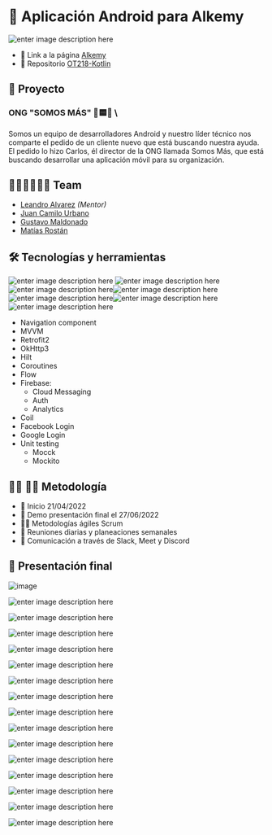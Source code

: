 # 👋 Aplicación Android para Alkemy 

![enter image description here](https://lh3.googleusercontent.com/_SeLiLBUVGtRzyjMUnmhxK__ZK5ffg0qf96zRgccAstdI8FvGeeVquRZsElZoUqCqp5EGMcCpLjK0P15LbP9e4kpUa-xXqxRcl9nSvmvy1A12bG1YAyEicwj4QzIbd-fBEiFUc7HSgRrBWpdPZa4L9vme07kmuXEMJzeQhNmfSqkfVVa6iiR72xF99qZ5Ua1qTFRpg5xDhKExSxf-Pb8xC5b5JsOkbuzfmTA2DhgelpPwdzJAGNF4izIjSIZgu-fSYQYTInB2ewoqThfhY2gdOzheU6sCCvF4D7vmYhGGETN1vHbGMF1M0Bk8dsTC3FdI9W8jT56opbUpr6rJ7LUbbZDS7hsjP8ft57SfMm9UE06YAvGa24ZqQtWFTaQOqd0q-vYJtPjWGF1ufqOaqCxqPIIyuHe-oXUnSTVXcKUifYVasNXXtVDc63nSqmEuWS_720uqz7c0liB6y4z2k_PDUGXM-S8lgUJV9LxkPJnZSAvnNWovcNG6YCmXcEIFubNkZOXTiJp0Wt7pIm2RunO-kCQvq7iY_TI6gHnzluyUkzwzqE_BfvahL8xTG589x_QnklfPpqUMTSTQqnzd_DccmoJotFSAJ-1Vn7gGpSB7Up8_b-eOmSisWieYjq5iygv3sIt5X7mM6jeowHgsxeizq1BpdNxrkgHeHpAjSUTelxV8dJ3Bp4Hn0FQg4iYe96aGCdnnMwdqaDSgm7euq0kZE70h_qCSGrO5skF-WLH2owbrKKlPUJ2kWQCpGhYwOrZCQHdi5vweBXYoc-jnEublSbP0zBprroysBtA=w1557-h508-no?authuser=0)

- 🔗 Link a la página [Alkemy](https://www.alkemy.org/)
- 🔗 Repositorio [OT218-Kotlin](https://github.com/alkemyTech/OT218-Client)

##  💼 Proyecto

### ONG  "SOMOS MÁS" 🔺🟨🔵 \
Somos un equipo de desarrolladores Android y nuestro líder técnico nos comparte el pedido de un cliente nuevo que está buscando nuestra ayuda. El pedido lo hizo Carlos, él director de la ONG llamada Somos Más, que está buscando desarrollar una aplicación móvil para su organización.

## 🙋‍♂️💁‍♀️🧏‍♂️ Team

-   [Leandro Alvarez](Leandro%20Alvarez)  _(Mentor)_
-   [Juan Camilo Urbano](https://github.com/laikaInLove)
-   [Gustavo Maldonado](https://github.com/malgus79)
-   [Matías Rostán](https://github.com/mrostan21)

## 🛠️ Tecnologías y herramientas
![enter image description here](https://i.imgur.com/L9W0ZBQ.png)    ![enter image description here](https://i.imgur.com/eBPlR1F.png)   ![enter image description here](https://lh3.googleusercontent.com/AhKjmTdux9-FrdjHcOkCrav9FUIZBz2-aaIaSvqSdTqdEGt3ri1udN921Iq-oe812twoJnebV4pv_VI4tNUA09ZSKsxaAdkTvpTHREVkLNECtWwJYLnhQT33jkmQ2lfrjYLNTY-9vmNePwGxeVYykfA80N8HjP_VAl_P5bfSe_0DWxc5ipiXy0D2p4ZZwJwTbHUvyB0YARBy0CFJQaKf8zm1WLOT-X6gylnoSmNyQixYtX06PWPO-aoyHMDXXrkQRJu8_jwxnnv7S9y_pSEvdPFAdGeGGK0xowe2VNvGSkAybdB5r3GBL7cBqrqJ18F5WoBYKibT-xWqHYegt2-PtDoXu0GutyFdiWHSP6QWUGWNz8z08GUS1FTuNJJq3C3AbFQIyLA1WuEErf6few0Zk_e6ghO9HOvQkFoZ_B07eCMjx4WkGwys4kx4417rnARNJuJS8MJDlEnZQJLopMnwIXy_o_rwHZ52bLM3uBCpMA5vhmzYT9zr0AuO-O20Mf0ztWszuy2_6P88ruZMfm5UDXR9S4dQW7RiF2lSh3QfeUQfKgQhPY4et9UC2MeGEGe0wnkj75lHMAbWSokiFKnn5oVifO2c1p-pzO9uqkU1eL9pEvsrCQwWgY19MWMTWh6MJ2NebqwXq6rbApOQ8XrYURtcyAEK0wbvnaV1pF_OLw3oPgSoFW7YxVUK2d4Avuke8pggAp5upiMEUAp-ydeQMRtFtzkstvGnzXrH_NQGWsTmpyrceybntkt69ine79tQJESxk50Ku_pIDmGofyKG8jktOIDYZMPZLRCq=w88-h40-no?authuser=0)![enter image description here](https://i.imgur.com/alfqhL7.png)  ![enter image description here](https://i.imgur.com/YNzDZ2K.png)![enter image description here](https://i.imgur.com/nFW94MF.png)![enter image description here](https://i.imgur.com/nPZHfAH.png)

-   Navigation component
-   MVVM
-   Retrofit2
-   OkHttp3
-   Hilt
-   Coroutines
-   Flow
-   Firebase:
    -   Cloud Messaging
    -   Auth
    -   Analytics
-   Coil
-   Facebook Login
-   Google Login
-   Unit testing
    -   Mocck
    -   Mockito
    
   ##  👨‍💻 👨‍🏭 Metodología
-   🌱 Inicio 21/04/2022
-  🌳 Demo presentación final el 27/06/2022
-   🧏‍♂️ Metodologías ágiles Scrum
-   🙋 Reuniones diarias y planeaciones semanales
-   💬 Comunicación a través de Slack, Meet y Discord

## 🚀 Presentación final

![image](https://user-images.githubusercontent.com/101227804/176515293-7389e850-5deb-49dc-81ba-44ef43d93c41.png)

![enter image description here](https://lh3.googleusercontent.com/sFlLkP113Is8pU7CoT-x9MbUplS8xKeakBoz938q9wxzDUcsliykvR_HpNVt3n0CjuZjhEDe3Hl6GB3Ofa0u_mgGsk1HYJWV7jrirS2HQJ_CWNNn7YVFHRnjpxbacL1ImrgfvxFMVWpPMRBElqgRdYRVFOBX-hCrw8s-K6qUWpEefHjvRTjQ4bbu7bWU8UmKeLL76qnTkug1KCxiqKflDeiJYWHRsgcQRaLam0VHh4_mg2b2rrFX6uN7DkiEVMq0E0jNBafc8NZWVqr2rCV-0qsVV1feOgS6ar7M9pj0hrV2F375A0a1oJ7YYOqCecGbK3h13g0xofIPYMEjbyo2jde_wrYxKsQTkv_0R0n2Lm9GcAdTdUvJrja3erLvaUp5n68XgpdLzEuLCgI8zQ1Zlp29gFgL3rCimSKZA9-vwKiUpMyyYLYuDz0BvgDfIRbnVGgj1AbrXs7JdtpkB5VXcgJWd5L0Qth0vIKAr6M5fT9wHduSGehefAKsdW-mnV7C83qaPIW8dS6OBaKHkpIZt6G1ToJHR-8zrv-SBKUZ_kqtY4aOYJgxejlR48_egD75Bhi3tHSV-GdcpoIag1lEcs53fOJ5RY00tquS1_hYjILp_7kR2MtkvizdyGlmQ5tJmjsx1k7whphdPPjAaNPIJrrCuWZoITcuO6J4YU1MfTQ52rktdMc6_v3oBbZirsdebVCEMMNAau7FbG2_Qmd2mfl7qUIWp6ry6x1kmgNWjHPiC9FocpE9jtH2WZ_kwOL6JrAxtnXyMLNlq1ZTeXZkbsiKBEMfqg133wXg=w1410-h793-no?authuser=0)

![enter image description here](https://lh3.googleusercontent.com/1gZ0dOg6GvETY-7YzH2TgFQZsHa8O26l7v2Y0FkWVsgrPDqBnuedeCjTxyJ-EBF65fZ3CIn2kTfSLPtBnaHvos7--3keF0AudvwN4icH-vMGviIzKN_ibpM22uzgM6StvkS4WVH033Q6rKPV7M-JCRjA-J_tfiPKdx9VObVjuiO5CQXk7oVTE45ikRZ8xGID6TWxdwAc77BKX7BjZCzxHWWmhzZNbWKnIsHpxx9X-iZah_gDS29nKw50VC2ljxB-geuMMjmPNaGl-vQgcqTa7TiaozIaY9pRZYUn68Kr3xD-K4wOvynh3rH6F3-xqEeooHMRV6uFYwwsi0rnkfCVoMpvUT_UNqiUPiyBQEphV0rM2rgXMCATWen97ZxhASrj4uE3o3dE7VLnWMH_sqJB7QF5AuleVai6HnrWWqWrXQmLRW4idSSbRIBj8j_5pyhEh_AkGS_nxqGtSK1_bjnzrm_zjAvuoqqTwpmFzDb5zJoy1DClDAo5RIcEDg0xrAW9hZn92agv6v6gPWnfr_-1atitXmHvN6yFkULRf5g0rd-1EnehRkWr0TvjMXrwCOPE2p9Ko3lbUH8_esWjT31NGwQIKkwCTG9WqlUW6J0JM-2aP6e52k8N0jTjUzlFRzwaOcX-xhItvUtCC_T-ochbs6iINTL7h8tM9nrwG0EtFRmYXV4WzHuHKrTSxBKslnLEANB1DLolEX_5XHbhrKLddCer8PTv3wWUSh3DEIHZPoC3WXbQ2iaKKXQhzSB6xS3G9VyclHTkqB_AS9I7zJUZPHM6h7dWe0vdpljU=w1410-h793-no?authuser=0)

![enter image description here](https://media.giphy.com/media/5zhFcTRq06pxBnSQ1a/giphy.gif)

![enter image description here](https://lh3.googleusercontent.com/QEfA1cCNFasbt12wYN7GtnkBETlP-ivBXReSwnUBo-21V70MgYfra_b9O7cqHFUcmNdL536Av8KlGotQb4GIkG4ETzA3SUrme4JtUpla_x7dEu4aULTy33vaZGbubVBGucNjOi7vH1yjnKkknaiDFW_sD5wKReVJUzxTpS2zt6n7qo4-zeVFiKQLuAORwzlfhk8mrVqBN6OvhNoi1rtr_MM-JEc5cI747AV9jFKbLYllFaDkXDzp1APuCy-0oAsSR3yawEYXSWkhnH_YF7ZlXK4w1w4W2mNM2PS5GUeAeMnQECqYFbCTtK8eCO0gAJTuKkN7kNHY4DFr-0G7GFkEyHuc5dTfCYEf_6CAc8_NUjps1ppTcEJSXOYSyY9hmbXTPucrxci7R9REfL_6tyaTXM5zoRr9P_tmG_N-tRgSL6SD5q_8s5LVbXtDD8hJSu7iOYDGBbuw6m2I3TGNppu2N_uwhwp57L8Z9n76JqW3CKuUO3VyvBG255w3F5PrkTlliTjYuTW_dRhC-z8kvu7aiLRKDKIJtpJSafpmked2sEHY5tRF_fR1tpGvlxb_hzssqPZpH-MGTpJSnKoNDri-zsGA_6ZLq2tvZ8YBtWkfVmW5Ry2XtXVmC5Qbzqip-dw-EC26WFeWgfaFJix88sKzckq3B9h7dE0Ewc78ApbucgijgOMTZm0Jzbtz8m8iFshtRkPCQSZq_RNIB-JkweXSyW5tcXmWTFvZqSQ6SHKmCnzEi1ooIXYvcp_8EiGvkYpjoktMr0C0Z3ATD-oAwvJH6iEsapsXPUmzlUQn=w1410-h793-no?authuser=0)

![enter image description here](https://lh3.googleusercontent.com/Mc0yjZ9ok5fn6aLMrzZHyoyD38JPCuPJ_0FwP9R9gHvz13RGk5udUzeejyBBkpHWiQEQSnsKDJ4l-4NslhlyyhI7Z2NVSgh-uB5l-1qBVVocoa0q6C8edwCpJEeDfkYs64fEUSJhE714-LdBVZ2YfJBzlgOVD9XsX4nO9utY3mQXUMkw4Ntb0xtPNPH7NhHP0NI8q8cwvHdHXkFqIGwVxg3X9hEKa_K9S_ugWEdHYTlet4jRCML4_2n5pwEpbcvYioXdyKDKebZ4a2DW-T0V0xpeR2RlfkXBvXCA-OUiA4KLVe83jN9oZwlACQJtTc9HKBzCUSS_EuoEkbOlrXVUvp3kAB_dW9UUtXOgu_-lDh4EfNXEC5F5hjcP_DmgJ38-LDEQAydw11bC9zwpgUBXdJW7vg-SdPWL-__uKIUG9NFkQaIbziMk5QNWooG7z-29_EJRoqXz15KAwLlkPNiNhEBolASWB5J4H3E6ATNfFkuXZ-s6_-nISKsAntCMEgNoZ3t6ViRAtDKmmJgaZM_8EAsak2YQa0haD-bjHLSPxOMMQNi8lGY9tSvwh_El31wJbwNqHlqVpSb4DyU82TQHyXL6ROCcUn_QGQXKFGQODb4f9pg2QK2_O-xp0mvTUIBTw1D0nSrZyd_J4qZhdlxdlQakDvHYKNWgl_UygGekqRSAjSB8KLS-LRWnpP3oPK-ZGKRX34VbYUrWfjbwVACGUoyCcuzqPw4e0Ip9g9jIcPsy853VeNzJ8nwiNZz6XZeWoK2IZ7rztIr93-kW7x90X5hQiVKhEeqCNvPQ=w1410-h793-no?authuser=0)

![enter image description here](https://lh3.googleusercontent.com/ur7QM1qCut_N_xxApQVetfPoHSvomhW4dikEsk4rob8u90AM5y8txVfvWrm20Cv6eyGuZQ3mKRr67PRjqQLf64e7WssSP7KJYKsB5Zeiri4gnU2rjq0Tdz5d5PxabWPR9DYftH0v1UQ2f9wV2Xy7odB_62tHRxSWn8QKq7x2ewskqmtThG-dbKGvP37DxWJfikKeC0GdsihMx03UBXAEu4naYJ7uw4QSP311qkYMmzIvwuON0WCa6zAAA65eQfBKgMvlzp8Bcx8bhL_SXPWH4wLNxHbiymBhqr1TZ-oF6FhDjpb5nzh52UGR2VzNdnyA50TDEzKISDdLAnJR8r0zGGg4agCwz9o9zTpkGXmbi9cyHHaMiKPLgQOqILQ8TRVqC_vIz76Cw3xRRgZuv3rcdnj2doKsHxmz7Rbxdkw19LINWQXuPCLipbm9JckXUygRu7RvlbJhqUNRB-QjcTK6eTZbU8TV1RrtQlMImND1XoIxBMNwi7WTtfWNpKklN57wgnTj0wvwCt1DGAMXzA-jQs98Z8YNNr0au17UDP2LseEy8JoxvutuX18lpI5sjpvL4bxY-pghf0BH1KMxcXb8tRevrDVouxjx1eYdyJh-5W6-XNlPZhuegvk44EphZMbF3H0IGX0ToaQ0WFr6xuMuYlPPVu7-ixggHPHtumuygOZUivoQa9xq7qQfhdrePAMDPRJUVe3ZNGwwKtE878ZzXBYz6Wu8MhcM_JmEB-wZUxxkiOu_XgNCwVXJmo5S0w-5LeQOTI2-zU9ojm4CHNo9_i0jTDiqE2R3zO5z=w1410-h793-no?authuser=0)

![enter image description here](https://lh3.googleusercontent.com/VfxFg70_zMkXZtjBwyrlQdbs9k_4Y3orE1-ja4Q7gKOWTLMRT5ha6106IRa5Ws6iFNxuscUd8hTTtHc4kXwedbXp7Rthf86qKypP_LP17c1lLxqMQlvpuGX8iz7dUmuHK-OAJHHfJUo6CF74_f49dra0Kjer2mbzDtVGLQs4rzPKZNfkTW20If1ojT5FdMwxPWWQt6QJSiADMKMrrvrCkcKNruEqjzYvJRU9ZEicXm60UUelkSqrUD-nwJS9XyZ9xtNrmoyo8qVLDnYGuiN9kRsnjrX4uiO8LmvpVqAavQH24QygSywzgEKmkfh8JGVfWWzi29Llc0begrzNlTWauS95wDb-uBRt5yULB1UN-U3MsBYamG5wHwfKxSALi5LmyPB7B3k5C4vJjpPzUV06H_E3M8sVsQlO5rfg7RWyKwuyuFxWpy1KHSay_Ke9DegTepFQBJjphnG-o5sDz5rcn4uAqqFggpZSzr30Z-LATp7VgoA3PQi8wd1Z0sSPURYc4WWf2pJZlMLjaJ42PgRttXxI_y3pVBVBCgt6nAKo4_tbIQDEfVz9o7voOiAq7hujdB3BR65TZBG3IeZsiUqqx5f9MnjwdCavpQdtvaqpLB6FEEmnXR-a56tHbVSfMfzGYTTMNF2KItyv3onaZqjbu-goErJHdTTfvyCNiDSvX6q535Ha6muME4kNBaYqDYpOyJsTr3SBTb8u-qBausWj70g9ZFCgYiyedDzueDE3dqd98u9kqEcqWMi7IUIjVpZjH3j6UQIJ3EnUoGpoFdbfAnb6KW26f1YEGkRx=w1410-h793-no?authuser=0)

![enter image description here](https://lh3.googleusercontent.com/3nMPD_RQJMAcUm6bYrZ3o2UvZ4QZInfsY1BgJX4kFGco9XmmJyoISzBKUosy8jTEJHt_uJVOiVjlZTIurZ5EEvvcrm-WQghrUWhTwsT0RmOLZI1-c5GmBou__DbGURY47zQGXTqtQ-QaTe6bD2AH2tSa25gSZzm0RHAEZiGaBhK4jCDfc6TFj5nlU1Kc3L4W_DrzTjYSX7JcLwz-cdT6OTwtfPkw_qxgYbZsHPmmZKHiNFCGkwC6HGLZVY0tW3brT72v13udCVn_-SjnEnu9qfP9Oj158xgGC9ydXOohsFUOIZynpK9BGWcQ6BB48D5uX3LXkkIye4KusCFGG9d35LN5TegAGXpj4M6Z3ofvnU4fMFboGZl22X2ktQrp96nWwIbNnYlUnLbxOFVpkN9HG3vrEg5Gi4m5eYSY5IdQoxxCagL_SLhCkRNZ1P-T2cE2Wth3hp02T1PFQi6GcpwkMinxWpirjosJ_MX-5AhVGGcRGAU96vLwwLdX2QrxgIsRisGxWkcYzi1Si1c8n4UsRdwwtAIyu5bP-wZZ0snBxBlib1TRQen9SRSV6z2aKz3hEvKrWy7Seb1ZlqLZ2k2Dh66UbT6fE9hXoqMUdc1wgkSRDPLPbeGepwrCaURPo0A3VhG2zESV3dxYwFNtpn04HdJT0ZNEuSsn_xG7s3rsYRmBHbsrtoAfhpRGNlv6lPQv5uaW80XqnXICtLf__WGo5jbIivpS6rH1yWD3uXAFSA0LnGy_9nWgYx61rvKNF8ov2PaBK_FKTRoCDypCuPAwaLW5QPOrINISAL1d=w1410-h793-no?authuser=0)

![enter image description here](https://lh3.googleusercontent.com/T8qHPx0K3-TpzmbyE3q6MM3rZa0MKESu0TPYycTl9EW2uDkTxyvEY1Vm0ZAQIMOPlao2-VjBT8EhPEuItmtNCU_eLtqDbQwe_bLC0YvP3MffQcwIzFbz38An1PKJhKlnVRi2TI6NkGLcWh2u0ksPcYjwqG99BP0zSSbrki3rXsubeIInCPDu9yclHYuE7MSShqaTVeInOlJYQmyoo3-OGklv7yS4Te2xdQqJTr5BsycnFeoye8xl_gbtp86ocII8FgPzUXdJZObXs9vS_-ZGI7pyBeb8BWe4GyxknN_Pro_L4ieq4Bk-WlLB9M_CmFA6RGyAGF_fIaon6xG1lCYZX4FHnNEKSsdWwBDrNummhp6y7wm0xUkS0rqA2AxbFb3a79JqTbzoThtGXdppdfman594CuQDIlmqX5fxWQ9QqPc1aP2_jgqVRiw_pRl5vwFZY6O3v7xFaH8hgVka4P_ovUwXn6fPJ9gG0-LUlp9Wh3_RbE8UQuqr4yoDwYGSorIux7anczkyuGg4HCCZtaU-8e42OQibyl1fPQEMdHgoj-fEIJm7DlNMLMct8waTC2qls5hdPXM5wqIhN5YVQs8-PlCkjDP6uPk6dsKXmim7pRYO7cFCdhaFlnGbrkmLDrirFub_Mt5VK87O-vsNOlI4L5Q98m5kzb7oLEa6V8MFrNPXHMDL46Tnapd9-eu5Eu9yz74V_XxvvIGT71L845c39ZPxPSJSWc0rzZQV_FE9BDLAYEN7UX2QUncEM3jNyEMgnnjduMhLVHVuVjGhDD9Eqp4xGImH31oarwIe=w1410-h793-no?authuser=0)

![enter image description here](https://lh3.googleusercontent.com/rW7P384HHu4C27O37quKLMDB2aCcdWO0X5y_M0qJ7Q2trGHsSKqYSJK18CfwA5beYnOJldDtSWMGjbfp_xxp64Z9EJ-tBj0g2XJwuGqFqTFOZUrQesm6knQ58xpZTrdfBgjf44Xohe3lx2__pj9LPiebwyfkD6wT5SVtPDbkvOZZiJpi2wOqa2E2Tcd0xongY2msGH9zu_2vX9xIU7PtgFDxaJ5N7KMFgpv5Ua0WUr5NBNZLTyh6lZVG0eYfd8t20DGCJnqgjjU42XHNQ5Tg4rkUR-xL_xOLppKNl0E2T6aSkPZC3c7IWVgSfUJ6mUjSm3FCin5C6GUlCU-oPpwKyTMRJMhia42fgfVsvgDW0RSLn6PsgnUqJKDH_L5u4pHxCKUqfoOuxsazoXeAhlZDq2tJqtTxoo61YqkJXoYte19boS6IK-SxnDkKkDjYfxHamtihUDListH63MWFWydh7tkOwv1_PPP_CuAkv8iUY1uw6ZPLaTwfC7qRDZ4dFT6VfMhsjfhXQvn7glHG4AWnPtHlBC9AGhV9RmbhezmP8EIyM5_fvlJW4NL-5aLUHnPNryTGutDigR72C5g4P3M40-Z-obIkE-1wx9sAl_GvntJLYBXAp3gglzYw5ffMXAthVzX3UpTV2MiahbBBoap0vycKnElUpdjt0EvGEtTZwPO4iYlNwxXdiR-vA0HgRUpTGDPH_lERABJdWOuNdnu69G-HY2l10G8h9BQtpzpc24qi-45eQ1G8MTPw464V_EdcmcBaR099pIPJ2UFfvhyiwlgrwbQTwdV8MRgC=w1410-h793-no?authuser=0)

![enter image description here](https://lh3.googleusercontent.com/C3_8wHPETdm7xWZn4ScN_7a0JUzWY7gRzppcdvES_UhNk4OGmpU5UVkWtEu2oV7EY-0inqF8YL3Gs0omJGLPmg5EViWHcLXCuMdmON3z6mWYwsCWr-9ts1QYSq8DvUQYg3Nvx-oF9OrgqlsOnoXIQPKONhwhbDJjlFAe4ffRQJ_mS7d4rJMK3xavBloTqs43YnsseZPTBrks4VKMtQfB5Y-lvv4MJhJIjrKVbOjBuJ8pMXgnEelAxn5EpcxUfyP5_DI5UiJ2bZK_cCmTL-ytEJpHHeMrUJXulDMK_ikkAouFewGH61sFpM0cAHvF59ctgRXFTUYb2GXjivyCBA5MxCYYjLPxKmq_aLzYA67OmS4pDCS-1pXGpmtL-Avvj8I3GcchhnayKnivfJ77XkVDTpqMmTTdcKzoLP8jl86TsZ1RUz4j5Bor0AyCITWZtQr_OCtz0wUCx5jFNIYZtBLGCchPPCyPUIII57KFT0Q81Xj6iSJcet1LqzUlTJvUmYhgBrNk5hMvmm-GVAGewwoZ888Gzrxwu6p-7XHyJ3bAfNJfi_lurevgswMo4Ng4QE6Cp5RmydUOCeoc4yrzX1M_VEa0LK0CLHKG6Zen8f_jeNK1IO1VJb3KOoWr-ts4gpl-gv6ua5Fj3urZDqbDv2w6uzs8VyoVKkmNorfvK-LD8yOeU4waZvnGQCUCOvI76oOolozwkcnp77PjcZMGcQK4WOOBxdAmY4SCSAxTibiuJCx4HQPnHwc5HtxKBLNKGROu9vIxBFu14unlPN28loVtLMt4KDmom8k4bvOZ=w1410-h793-no?authuser=0)

![enter image description here](https://lh3.googleusercontent.com/0MnyePhIvJ1WmQb9fAa690IK47kDWZ1w3XS47kcaa2ihgsvlw1hP61cNSQqYmT3cg8weOk6Ox_3dwjyvuTGAKn9p05QMZwXZLm0xEbVSy1EvntOEgTZfIxtJWTtS9O-Gmqdpg0B2nROHC9BfLhJ_Knh5nySXahfuJiRHNyxbLiQHwQAg3P96YfFed9EQekqxKFSgPm18p3qCo5US40WRnr70Oi6Vq89jFn4wduoHOcS8eEpCH9KOICw8Gr-CiSY78sGgp2rYbPZEBZ4es-F7AonDW8JWGAsERhjZIGDXbVt-H6qqTabPx4je3617MEqV-udxxAlSiKclSZ_kv6GoUWMlTv-zDjTCeSS8F0RJKW1CarcAsdXhI46smQirtkVHBIWQw8KJcBHfbAh37F_Rjs0FIfg9lz7Dj70Z-2Y-_sjmTrU6uishCkpOBl2WVItu3_F6s9_NKiYBEDz5G8gQEQTyWvReaklLIzCpHBc6B1DewMN2kWNaiHjojOnNWIblOWGPQp8_maPCK1APzDEsF5sA45c7e7SyyES7GpQMgJidoDFwMsvMt8-ixP6qsK05Zho_E4ZMXlgNIyh4OuOqJRj9PkashLT5Py6zX1_FbGywbZJet1wmD2-1BSkb-SSopANRB6UyVynpvXAyjfZiD4TLFqTepYGeZhpYH1ubn4mqsfmV7mFusc17iF2FPuKoLRQ1R-bR4NhxvUINxt4C-clsiNrgu1Vayy06SQhUiMGRwkWDna5IhMqwRsCbEPgnPP_Rj4DhlvWGkCqA0-_achzk3Kz0XWEz1-kD=w1410-h793-no?authuser=0)

![enter image description here](https://lh3.googleusercontent.com/_pJ-v1wMQ1hmAG-s9FSBGdjb32H4s5Ht4VzXL6RM9WC6JkD7QsXlFU2swHwNjbag8paM3A7sbxy8k_xn5Houmf2D2DsvIqtzhyz0N9UthXaREemAxKJ4YkMdLQ-iGpppfQkk-E9eKOKJI_7hgcxQhATZIP4kOQYlY0jTy8t4K8GDc5qy1ZEStQOChCsZ6WaCuUgqGl7pBnlvwb695YmPhXaD2LpMf5PLrmQAD46vEr6ro4Ay-oAbzAObIHWTNoRbbPhgQMlmzndQUdvP-A49w_Z7P6rB8K2MfuAuqCj4OEfazxhZjHgizNYhepJtt3Ui1gjR6ZedH51Te0FJzVFoM3Y_7k2p4koTT5Mtljk7SUIuDXii_yY-77KJZNm6YdLPoF-LIYJZtTVCiDBS4tIQZme22BpcVZzH3n1YRGlah4vugBBjiMb5-ypwA0NRS_6-6pnLZ67Sz5zRiE4lrZiB0yLW66XYXyAJa5PbIZndi1gquMe_9bx9TdQdQk9dpgzH4LEobHfnyvYUC-da78xoPKAvRSKEYpFohtbEIdPM2Q3FINyyxIgOegOUm9RCdxMODIkLFHvAVDTw9MRgL-bm9QxYkZO6rvD3nHU2zgaPk4jKIpa47uiFnf-UP4sEDUfnsvEVIvlrCTiKDpFgihbJVgXq8bSHiqHwSPsX3WVjkfGSqtrUE4LA0aOdY4yTOyc6W3Z6XQC0GOha2tniuD6EcfZCxbma0xuhetoSZRK5F_jP34O7tRuJxVSfn754HI_zNjh20_PRLvLwrLYtF15lRXV4nxv1OvlU6TLm=w1410-h793-no?authuser=0)

![enter image description here](https://lh3.googleusercontent.com/geceEGjd7_oH1-eQxKMJFkZ3zFD2-2IlMTyeON9rkYvAI2r-PNGdRcqEfHBODSXG9c-m0mLGqfiYV_GUg3u0ogRkQ_DJcUvcFp5X5fJDJxLoXy1xFKSU24HL7PioVtzrVket4uiEFzV37OI8CCFOvQLTbasdMGVJvi6Jxu2IgCCrwkbVTAt2rWc_xosMiiKGQn8J7tM_9wL2K_AGPlWsNwJ-_TQ8ejQkNPYCkSz84Yxlghk5iqGBBhQaKjraY04t-Skj60dp_cj0yI18ZhHT3kJMeS27ZavptN2g6NhEdYCC7zi1Ap3SmRyjoyC5azFgOnqV2HQZKbRhdclJwowGfpmA2W7cIWYfN2Q4j107rxX7r3kldLK8VfkKvw8VXrtCaKv7HgFZ4rzZprsETwz0c8L1PUdriviFgmsJog7jqXj_03-KZv_s0ey1uEF0ExpT_9bmnb-5HtbmjIrDXU8xK--APzUub08WKGEFRA-jDTgBw_uAq1F1PoWo6Nu0P8DV4nawthzMAGBSdpSpWGcnqHXehZ2PbkdfJoMp8h0brY8NTXYZOiMMVsRoxDVE4rQJKxEjmj3HtuMS47HRfQT15vmA99p9_S94brbJHB-xkQpHrB4Zq75mLWsQvxEr_kFmVVf1CT85LguQn13Gbk_I0iKp6YH9CpExPsRBEBVZVXkBY9NcmICaxXbKXrAZaZi4f03PZrR4TNHMPW-fiN2m-lM0uEE1Jw858dSMg8AdIkedqjqOmqaDXuTLIF1Rip4Fih5gksX0ZuJK81a_d4o0-D3mRxo-WT8E7hcN=w1410-h793-no?authuser=0)

![enter image description here](https://lh3.googleusercontent.com/Elsm_5GYZ8ikkLF9eJ1FJybjDGYQAxpIL8iraShNHGMWxa6ATwMY192VGBc8_B6OtUagJsOu5R1bDmDk1qDzrooPhpnmjnAoym1CouNgTkDRb95t1cqFiZETAwdG9xrXTeX1UfjSCnQxwe53Ctho0TzTjuQhqCFKzEBp_x6lX0h_v8sWjfsPMJO30ANugzpqswjbrNPou59Vvf5U4EGcmKOYU8nSl3xzsmb9AyZIZh2fWrtz17OM1uwY71FNl8LII3jdvW9ixWZKtUfHjQtefcviKHtpRDmO-vvBNQCOi0218fR0F_in01_N7mU8jlInx9nvWasrwGdFMr0fY9an4nCxiw_osaeci_9yEx9lRQjm8unjKaXMGbZVuMXmPHwkSyQ8cCCOBbErPmN0wxb_xx5L46l75b-eGUHqeAsjiI6JIw6y2atvc1rHMpT7Qcmjapo3vvn8bX-PPRG23S1YcO8qyoYgkgZJkvLZVDb_MlV-Jdqt_KArMAFoGcXiwSbcsuxIlTP4i5tly57gh0EIkyDGpOv9tbSrKYA85jG1iN2fN7BKQK8fxErie9FkQfV9X69Fc9SRWqmsrQ_8WzmmsKrRZWq3O0rWcgqnHUv6Nm1xuOpBrFPh3dorpbH59tURjobFzDzsSFaiIgBDvdHWfxEAswMFevBxlGQbgLMOhhhpF7MZgzE-5LtvXM7wz6VabjIZ0Axvxya_2CzhHimgDyXQWAG_VwgdHWfEhwB7rJdPw1l6JY4hsCP7X82w-3n-G9WUEDMoqW3A6ws6lAjTMGgmobgLD1Cpsw0Y=w1410-h793-no?authuser=0)
